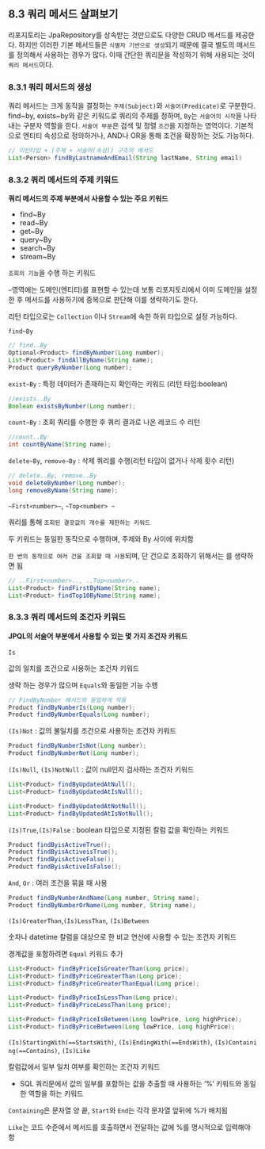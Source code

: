 ## 8.3 쿼리 메서드 살펴보기

리포지토리는 JpaRepository를 상속받는 것만으로도 다양한 CRUD 메서드를 제공한다. 하지만 이러한 기본 메서드들은 `식별자 기반으로 생성`되기 때문에 결국 별도의 메서드를 정의해서 사용하는 경우가 많다. 이때 간단한 쿼리문을 작성하기 위해 사용되는 것이 `쿼리 메서드`이다.

### 8.3.1 쿼리 메서드의 생성

쿼리 메서드는 크게 동작을 결정하는 `주제(Subject)`와 `서술어(Predicate)`로 구분한다. find~by, exists~by와 같은 키워드로 쿼리의 주제를 정하며, `By`는 `서술어의 시작`을 나타내는 구분자 역할을 한다. `서술어 부분`은 검색 및 정렬 `조건`을 지정하는 영역이다. 기본적으로 엔티티 속성으로 정의하거나, AND나 OR을 통해 조건을 확장하는 것도 가능하다.

```java
// 리턴타입 + (주제 + 서술어(속성)) 구조의 메서드
List<Person> findByLastnameAndEmail(String lastName, String email)
```

### 8.3.2 쿼리 메서드의 주제 키워드

**쿼리 메서드의 주제 부분에서 사용할 수 있는 주요 키워드**

- find~By
- read~By
- get~By
- query~By
- search~By
- stream~By

`조회의 기능`을 수행 하는 키워드

`~`영역에는 도메인(엔티티)를 표현할 수 있는데 보통 리포지토리에서 이미 도메인을 설정한 후 메서드를 사용하기에 중복으로 판단해 이를 생략하기도 한다.

리턴 타입으로는 `Collection` 이나 `Stream`에 속한 하위 타입으로 설정 가능하다.

`find~By`

```java
// find..By
Optional<Product> findByNumber(Long number);
List<Product> findAllByName(String name);
Product queryByNumber(Long number);
```

`exist~By` : 특정 데이터가 존재하는지 확인하는 키워드 (리턴 타입:boolean)

```java
//exists..By
Boolean existsByNumber(Long number);
```

`count~By` : 조회 쿼리를 수행한 후 쿼리 결과로 나온 레코드 수 리턴

```java
//count..By
int countByName(String name);
```

`delete~By`, `remove~By` : 삭제 쿼리를 수행(리턴 타입이 없거나 삭제 횟수 리턴)

```java
// delete..By, remove..By
void deleteByNumber(Long number);
long removeByName(String name);
```

`~First<number>~`, `~Top<number> ~`

쿼리를 통해 `조회된 결괏값의 개수를 제한하는 키워드`

두 키워드는 동일한 동작으로 수행하며, 주제와 By 사이에 위치함

`한 번의 동작으로 여러 건을 조회할 때 사용`되며, 단 건으로 조회하기 위해서는 <number>를 생략하면 됨

```java
// ..First<number>.., ..Top<number>..
List<Product> findFirstByName(String name);
List<Product> findTop10ByName(String name);
```

### 8.3.3 쿼리 메서드의 조건자 키워드

**JPQL의 서술어 부분에서 사용할 수 있는 몇 가지 조건자 키워드**

`Is` 

값의 일치를 조건으로 사용하는 조건자 키워드

생략 하는 경우가 많으며 `Equals`와 동일한 기능 수행

```java
// FindByNumber 메서드와 동일하게 작동
Product findByNumberIs(Long number);
Product findByNumberEquals(Long number);
```

`(Is)Not` : 값의 불일치를 조건으로 사용하는 조건자 키워드

```java
Product findByNumberIsNot(Long number);
Product findByNumberNot(Long number);
```

`(Is)Null`, `(Is)NotNull` : 값이 null인지 검사하는 조건자 키워드

```java
List<Product> findByUpdatedAtNull();
List<Product> findByUpdatedAtIsNull();

List<Product> findByUpdatedAtNotNull();
List<Product> findByUpdatedAtIsNotNull();
```

`(Is)True`,`(Is)False` : boolean 타입으로 지정된 칼럼 값을 확인하는 키워드

```java
Product findByisActiveTrue();
Product findByisActiveisTrue();
Product findByisActiveFalse();
Product findByisActiveIsFalse();
```

`And`, `Or` : 여러 조건을 묶을 때 사용

```java
Product findByNumberAndName(Long number, String name);
Product findByNumberOrName(Long number, String name);
```

`(Is)GreaterThan`,`(Is)LessThan`, `(Is)Between`

숫자나 datetime 칼럼을 대상으로 한 비교 연산에 사용할 수 있는 조건자 키워드

경계값을 포함하려면 `Equal` 키워드 추가

```java
List<Product> findByPriceIsGreaterThan(Long price);
List<Product> findByPriceGreaterThan(Long price);
List<Product> findByPriceGreaterThanEqual(Long price);

List<Product> findByPriceIsLessThan(Long price);
List<Product> findByPriceLessThan(Long price);

List<Product> findByPriceIsBetween(Long lowPrice, Long highPrice);
List<Product> findByPriceBetween(Long lowPrice, Long highPrice);
```

`(Is)StartingWith(==StartsWith)`, `(Is)EndingWith(==EndsWith)`, `(Is)Containing(==Contains)`, `(Is)Like`

칼럼값에서 일부 일치 여부를 확인하는 조건자 키워드

- SQL 쿼리문에서 값의 일부를 포함하는 값을 추출할 때 사용하는 ‘%’ 키워드와 동일한 역할을 하는 키워드

`Containing`은 문자열 양 끝, `Start`와 `End`는 각각 문자열 앞뒤에 %가 배치됨

`Like`는 코드 수준에서 메서드를 호출하면서 전달하는 값에 %를 명시적으로 입력해야 함